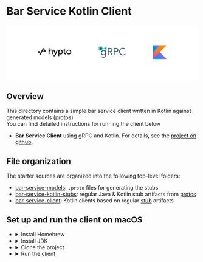 # Bar Service Kotlin Client

![](logo/hypto_grpc_kotlin.png)

## Overview

This directory contains a simple bar service client written in Kotlin against generated models (protos)  
You can find detailed instructions for running the client below

- **Bar Service Client** using gRPC and Kotlin. For details, see the [project on github](https://github.com/hwslabs/bar-service-kotlin-client).

## File organization

The starter sources are organized into the following top-level folders:

- [bar-service-models](bar-service-models): `.proto` files for generating the stubs
- [bar-service-kotlin-stubs](bar-service-kotlin-stubs): regular Java & Kotlin stub artifacts from [protos][]
- [bar-service-client](bar-service-client): Kotlin clients based on regular [stub](bar-service-kotlin-stubs) artifacts

## Set up and run the client on macOS

- <details>
  <summary>Install Homebrew</summary>

  Download and install Homebrew:

  ```sh
  /bin/bash -c "$(curl -fsSL https://raw.githubusercontent.com/Homebrew/install/HEAD/install.sh)"
  ```

- <details>
  <summary>Install JDK</summary>

  Install any version of JDK (8 preferred):

  ```sh
  brew install openjdk@8
  ```

  Add the installed version of JDK to your path through .zshrc or .bash_profile

  ```sh
  echo 'export PATH="/usr/local/opt/openjdk@8/bin:$PATH"' >> ~/.zshrc
  source ~/.zshrc
  ```

  or

  ```sh
  echo 'export PATH="/usr/local/opt/openjdk@8/bin:$PATH"' >> ~/.bash_profile
  source ~/.bash_profile
  ```

- <details>
  <summary>Clone the project</summary>

  Clone the project recursively cloning all submodules

  ```sh
  git clone https://github.com/hwslabs/grpc-kotlin-starter.git --recurse-submodules
  ```

  Navigate into the project:
  ```sh
  cd grpc-kotlin-starter
  ```

- <details>
  <summary>Run the client</summary>

  Run the client which will make requests to the server using 50051 port:

  ```sh
  ./gradlew bar-service-client:BarClient
  ```

[grpc.io Kotlin/JVM]: https://grpc.io/docs/languages/kotlin/
[Quick start]: https://grpc.io/docs/languages/kotlin/quickstart/
[Basics tutorial]: https://grpc.io/docs/languages/kotlin/basics/
[protos]: protos
[stub]: stub
